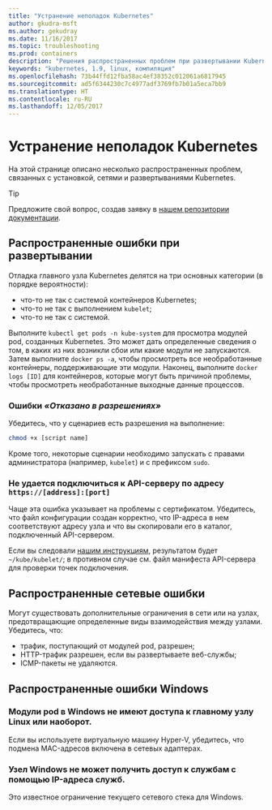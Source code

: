 ```yaml
---
title: "Устранение неполадок Kubernetes"
author: gkudra-msft
ms.author: gekudray
ms.date: 11/16/2017
ms.topic: troubleshooting
ms.prod: containers
description: "Решения распространенных проблем при развертывании Kubernetes и присоединении узлов Windows."
keywords: "kubernetes, 1.9, linux, компиляция"
ms.openlocfilehash: 73b44ffd12fba58ac4ef38352c012061a6817945
ms.sourcegitcommit: ad5f6344230c7c4977adf3769fb7b01a5eca7bb9
ms.translationtype: HT
ms.contentlocale: ru-RU
ms.lasthandoff: 12/05/2017
---
```

# <a name="troubleshooting-kubernetes"></a>Устранение неполадок Kubernetes #
На этой странице описано несколько распространенных проблем, связанных с установкой, сетями и развертываниями Kubernetes.

> [!tip]
> Предложите свой вопрос, создав заявку в [нашем репозитории документации](https://github.com/MicrosoftDocs/Virtualization-Documentation/).


## <a name="common-deployment-errors"></a>Распространенные ошибки при развертывании ##
Отладка главного узла Kubernetes делятся на три основных категории (в порядке вероятности):

  - что-то не так с системой контейнеров Kubernetes;
  - что-то не так с выполнением `kubelet`;
  - что-то не так с системой.


Выполните `kubectl get pods -n kube-system` для просмотра модулей pod, созданных Kubernetes. Это может дать определенные сведения о том, в каких из них возникли сбои или какие модули не запускаются. Затем выполните `docker ps -a`, чтобы просмотреть все необработанные контейнеры, поддерживающие эти модули. Наконец, выполните `docker logs [ID]` для контейнеров, которые могут быть причиной проблемы, чтобы просмотреть необработанные выходные данные процессов.


### <a name="permission-denied-errors"></a>Ошибки _«Отказано в разрешениях»_ ###
Убедитесь, что у сценариев есть разрешения на выполнение:

```bash
chmod +x [script name]
```

Кроме того, некоторые сценарии необходимо запускать с правами администратора (например, `kubelet`) и с префиксом `sudo`.


### <a name="cannot-connect-to-the-api-server-at-httpsaddressport"></a>Не удается подключиться к API-серверу по адресу `https://[address]:[port]` ###
Чаще эта ошибка указывает на проблемы с сертификатом. Убедитесь, что файл конфигурации создан корректно, что IP-адреса в нем соответствуют адресу узла и что вы скопировали его в каталог, подключенный API-сервером.

Если вы следовали [нашим инструкциям](./creating-a-linux-master), результатом будет `~/kube/kubelet/`; в противном случае см. файл манифеста API-сервера для проверки точек подключения.


## <a name="common-networking-errors"></a>Распространенные сетевые ошибки ##
Могут существовать дополнительные ограничения в сети или на узлах, предотвращающие определенные виды взаимодействия между узлами. Убедитесь, что:

  - трафик, поступающий от модулей pod, разрешен;
  - HTTP-трафик разрешен, если вы развертываете веб-службы;
  - ICMP-пакеты не удаляются.


<!-- ### My Linux node cannot ping my Windows pods ### -->

## <a name="common-windows-errors"></a>Распространенные ошибки Windows ##


### <a name="my-windows-pods-cannot-access-the-linux-master-or-vice-versa"></a>Модули pod в Windows не имеют доступа к главному узлу Linux или наоборот. ###
Если вы используете виртуальную машину Hyper-V, убедитесь, что подмена MAC-адресов включена в сетевых адаптерах.


### <a name="my-windows-node-cannot-access-my-services-using-the-service-ip"></a>Узел Windows не может получить доступ к службам с помощью IP-адреса служб. ###
Это известное ограничение текущего сетевого стека для Windows.
